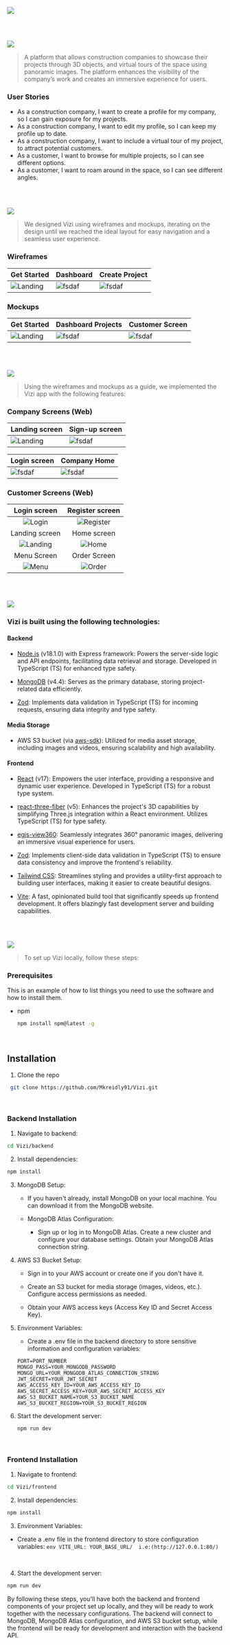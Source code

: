 <img src="./readme/title1.svg"/>

<br><br>

<!-- project philosophy -->
<img src="./readme/title2.svg"/>

> A platform that allows construction companies to showcase their projects through 3D objects, and virtual tours of the space using panoramic images. The platform enhances the visibility of the company’s work and creates an immersive experience for users.

### User Stories

- As a construction company, I want to create a profile for my company, so I can gain exposure for my projects.
- As a construction company, I want to edit my profile, so I can keep my profile up to date.
- As a construction company, I want to include a virtual tour of my project, to attract potential customers.
- As a customer, I want to browse for multiple projects, so I can see different options.
- As a customer, I want to roam around in the space, so I can see different angles.

<br><br>

<!-- Prototyping -->
<img src="./readme/title3.svg"/>

> We designed Vizi using wireframes and mockups, iterating on the design until we reached the ideal layout for easy navigation and a seamless user experience.

### Wireframes

| Get Started                              | Dashboard                                    | Create Project                            |
| ---------------------------------------- | -------------------------------------------- | ----------------------------------------- |
| ![Landing](./readme/demo/getStarted.png) | ![fsdaf](./readme/demo/companyDashboard.png) | ![fsdaf](./readme/demo/createProject.png) |

### Mockups

| Get Started                                     | Dashboard Projects                          | Customer Screen                             |
| ----------------------------------------------- | ------------------------------------------- | ------------------------------------------- |
| ![Landing](./readme/demo/mockup_getStarted.png) | ![fsdaf](./readme/demo/mockup_projects.png) | ![fsdaf](./readme/demo/mockup_customer.png) |

<br><br>

<!-- Implementation -->

<img src="./readme/title4.svg"/>

> Using the wireframes and mockups as a guide, we implemented the Vizi app with the following features:

### Company Screens (Web)

| Landing screen                                | Sign-up screen                             |
| --------------------------------------------- | ------------------------------------------ |
| ![Landing](./readme/demo/gifs/landingGif.gif) | ![fsdaf](./readme/demo/gifs/signupGif.gif) |

| Login screen                              | Company Home                                    |
| ----------------------------------------- | ----------------------------------------------- |
| ![fsdaf](./readme/demo/gifs/loginGif.gif) | ![fsdaf](./readme/demo/gifs/companyHomeGif.gif) |

<!-- | Home screen | Menu Screen | Order Screen | Checkout Screen
| ![Landing](https://placehold.co/900x1600) | ![fsdaf](https://placehold.co/900x1600) | ![fsdaf](https://placehold.co/900x1600) | ![fsdaf](https://placehold.co/900x1600) | -->

### Customer Screens (Web)

|             Login screen              |             Register screen             |
| :-----------------------------------: | :-------------------------------------: |
|   ![Login](./readme/demo/login.png)   | ![Register](./readme/demo/register.png) |
|            Landing screen             |               Home screen               |
| ![Landing](./readme/demo/landing.png) |     ![Home](./readme/demo/home.png)     |
|              Menu Screen              |              Order Screen               |
|    ![Menu](./readme/demo/menu.png)    |    ![Order](./readme/demo/order.png)    |

<br><br>

<!-- Tech stack -->
<img src="./readme/title5.svg"/>

### Vizi is built using the following technologies:

#### Backend

- [Node.js](https://nodejs.org/) (v18.1.0) with Express framework: Powers the server-side logic and API endpoints, facilitating data retrieval and storage. Developed in TypeScript (TS) for enhanced type safety.

- [MongoDB](https://www.mongodb.com/) (v4.4): Serves as the primary database, storing project-related data efficiently.

- [Zod](https://github.com/colinhacks/zod): Implements data validation in TypeScript (TS) for incoming requests, ensuring data integrity and type safety.

#### Media Storage

- AWS S3 bucket (via [aws-sdk](https://aws.amazon.com/sdk-for-javascript/)): Utilized for media asset storage, including images and videos, ensuring scalability and high availability.

#### Frontend

- [React](https://reactjs.org/) (v17): Empowers the user interface, providing a responsive and dynamic user experience. Developed in TypeScript (TS) for a robust type system.

- [react-three-fiber](https://github.com/pmndrs/react-three-fiber) (v5): Enhances the project's 3D capabilities by simplifying Three.js integration within a React environment. Utilizes TypeScript (TS) for type safety.

- [egjs-view360](https://github.com/naver/egjs-view360): Seamlessly integrates 360° panoramic images, delivering an immersive visual experience for users.

- [Zod](https://github.com/colinhacks/zod): Implements client-side data validation in TypeScript (TS) to ensure data consistency and improve the frontend's reliability.

- [Tailwind CSS](https://tailwindcss.com/): Streamlines styling and provides a utility-first approach to building user interfaces, making it easier to create beautiful designs.

- [Vite](https://vitejs.dev/): A fast, opinionated build tool that significantly speeds up frontend development. It offers blazingly fast development server and building capabilities.

<br><br>

<!-- How to run -->
<img src="./readme/title6.svg"/>

> To set up Vizi locally, follow these steps:

### Prerequisites

This is an example of how to list things you need to use the software and how to install them.

- npm
  ```sh
  npm install npm@latest -g
  ```
   </br>

## Installation

1. Clone the repo

```sh
 git clone https://github.com/Mkreidly91/Vizi.git
```

</br>

### Backend Installation

1. Navigate to backend:

```sh
cd Vizi/backend
```

2. Install dependencies:

```sh
npm install
```

3. MongoDB Setup:

   - If you haven't already, install MongoDB on your local machine. You can download it from the MongoDB website.

   - MongoDB Atlas Configuration:

     - Sign up or log in to MongoDB Atlas.
       Create a new cluster and configure your database settings.
       Obtain your MongoDB Atlas connection string.

4. AWS S3 Bucket Setup:

   - Sign in to your AWS account or create one if you don't have it.

   - Create an S3 bucket for media storage (images, videos, etc.). Configure access permissions as needed.

   - Obtain your AWS access keys (Access Key ID and Secret Access Key).

5. Environment Variables:

   - Create a .env file in the backend directory to store sensitive information and configuration variables:

   ```env
   PORT=PORT_NUMBER
   MONGO_PASS=YOUR_MONGODB_PASSWORD
   MONGO_URL=YOUR_MONGODB_ATLAS_CONNECTION_STRING
   JWT_SECRET=YOUR_JWT_SECRET
   AWS_ACCESS_KEY_ID=YOUR_AWS_ACCESS_KEY_ID
   AWS_SECRET_ACCESS_KEY=YOUR_AWS_SECRET_ACCESS_KEY
   AWS_S3_BUCKET_NAME=YOUR_S3_BUCKET_NAME
   AWS_S3_BUCKET_REGION=YOUR_S3_BUCKET_REGION
   ```

6. Start the development server:

   ```sh
   npm run dev
   ```

   </br>

### Frontend Installation

1. Navigate to frontend:

```sh
cd Vizi/frontend
```

2. Install dependencies:

```sh
npm install
```

3. Environment Variables:

- Create a .env file in the frontend directory to store configuration variables:
  `env
  VITE_URL: YOUR_BASE_URL/  i.e:(http://127.0.0.1:80/)
  `

</br>

4.  Start the development server:

```sh
npm run dev
```

By following these steps, you'll have both the backend and frontend components of your project set up locally, and they will be ready to work together with the necessary configurations. The backend will connect to MongoDB, MongoDB Atlas configuration, and AWS S3 bucket setup, while the frontend will be ready for development and interaction with the backend API.
